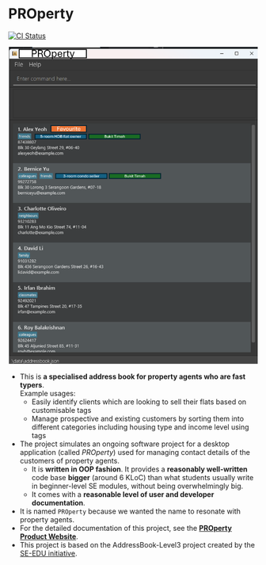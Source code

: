 # PROperty

[![CI Status](https://github.com/AY2425S1-CS2103T-F15-3/tp/workflows/Java%20CI/badge.svg)](https://github.com/AY2425S1-CS2103T-F15-3/tp/actions)

![Ui](docs/images/Ui.png)

* This is **a specialised address book for property agents who are fast typers**.<br>
  Example usages:
  * Easily identify clients which are looking to sell their flats based on customisable tags
  * Manage prospective and existing customers by sorting them into different categories including housing type and income level using tags
* The project simulates an ongoing software project for a desktop application (called _PROperty_) used for managing contact details of the customers of property agents.
  * It is **written in OOP fashion**. It provides a **reasonably well-written** code base **bigger** (around 6 KLoC) than what students usually write in beginner-level SE modules, without being overwhelmingly big.
  * It comes with a **reasonable level of user and developer documentation**.
* It is named `PROperty` because we wanted the name to resonate with property agents.
* For the detailed documentation of this project, see the **[PROperty Product Website](https://ay2425s1-cs2103t-f15-3.github.io/tp/)**.
* This project is based on the AddressBook-Level3 project created by the [SE-EDU initiative](https://se-education.org).
